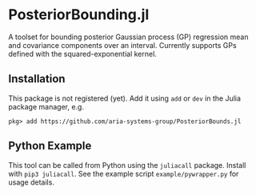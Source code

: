 # PosteriorBounding.jl

A toolset for bounding posterior Gaussian process (GP) regression mean and covariance components over an interval. Currently supports GPs defined with the squared-exponential kernel.

## Installation

This package is not registered (yet). Add it using `add` or `dev` in the Julia package manager, e.g.

`pkg> add https://github.com/aria-systems-group/PosteriorBounds.jl`

## Python Example

This tool can be called from Python using the `juliacall` package. Install with `pip3 juliacall`. See the example script `example/pywrapper.py` for usage details.